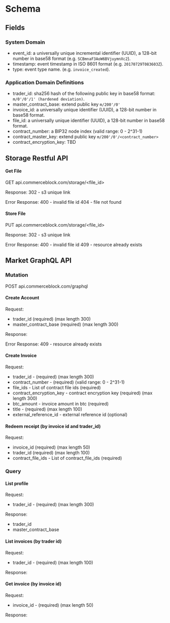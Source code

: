 # Schema #

## Fields ##

### System Domain ###
- event_id: a universally unique incremental identifier (UUID), a 128-bit number in base58 format (e.g. `SCBmnaF3AoW6BVjuymnXc2`).
- timestamp: event timestamp in ISO 8601 format (e.g. `20170729T083603Z`).
- type: event type name. (e.g. `invoice_created`).

### Application Domain Definitions ###
- trader_id: sha256 hash of the following public key in base58 format: `m/0'/0'/1' (hardened deviation)`.
- master_contract_base: extend public key `m/200'/0'`
- invoice_id: a universally unique identifier (UUID), a 128-bit number in base58 format.
- file_id:  a universally unique identifier (UUID), a 128-bit number in base58 format.
- contract_number: a BIP32 node index (valid range: 0 - 2^31-1)
- contract_master_key: extend public key `m/200'/0'/<contract_number>`
- contract_encryption_key: TBD

## Storage Restful API ##

#### Get File ####
GET api.commerceblock.com/storage/<file_id>

Response:
302 - s3 unique link

Error Response:
400 - invalid file id
404 - file not found

#### Store File ####
PUT api.commerceblock.com/storage/<file_id>

Response:
302 - s3 unique link

Error Response:
400 - invalid file id
409 - resource already exists

## Market GraphQL API ##

### Mutation ###

POST api.commerceblock.com/graphql

#### Create Account ####
Request:
- trader_id (required) (max length 300)
- master_contract_base (required) (max length 300)

Response:

Error Response:
409 - resource already exists

#### Create Invoice ####
Request:
- trader_id - (required) (max length 300)
- contract_number - (required) (valid range: 0 - 2^31-1)
- file_ids - List of contract file ids (required)
- contract_encryption_key - contract encryption key (required) (max length 300)
- btc_amount - invoice amount in btc (required)
- title - (required) (max length 100)
- external_reference_id - external reference id (optional)

#### Redeem receipt (by invoice id and trader_id) ####
Request:
- invoice_id (required) (max length 50)
- trader_id (required) (max length 100)
- contract_file_ids - List of contract_file_ids (required)

### Query ###

#### List profile ####
Request:
- trader_id - (required) (max length 300)

Response:
- trader_id
- master_contract_base

#### List invoices (by trader id) ####
Request:
- trader_id - (required) (max length 100)

Response:

#### Get invoice (by invoice id) ####
Request:
- invoice_id - (required) (max length 50)

Response:
